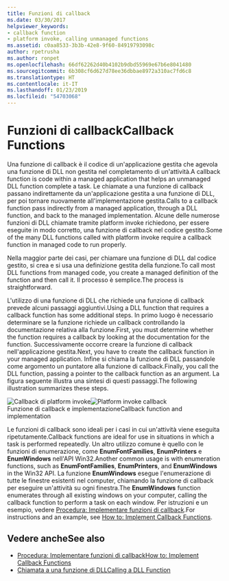 ```yaml
---
title: Funzioni di callback
ms.date: 03/30/2017
helpviewer_keywords:
- callback function
- platform invoke, calling unmanaged functions
ms.assetid: c0aa8533-3b3b-42e8-9f60-84919793098c
author: rpetrusha
ms.author: ronpet
ms.openlocfilehash: 66df62262d40b4102b9dbd55969e67b6e8041480
ms.sourcegitcommit: 6b308cf6d627d78ee36dbbae8972a310ac7fd6c8
ms.translationtype: HT
ms.contentlocale: it-IT
ms.lasthandoff: 01/23/2019
ms.locfileid: "54703068"
---
```

# <a name="callback-functions"></a><span data-ttu-id="8a807-102">Funzioni di callback</span><span class="sxs-lookup"><span data-stu-id="8a807-102">Callback Functions</span></span>
<span data-ttu-id="8a807-103">Una funzione di callback è il codice di un'applicazione gestita che agevola una funzione di DLL non gestita nel completamento di un'attività.</span><span class="sxs-lookup"><span data-stu-id="8a807-103">A callback function is code within a managed application that helps an unmanaged DLL function complete a task.</span></span> <span data-ttu-id="8a807-104">Le chiamate a una funzione di callback passano indirettamente da un'applicazione gestita a una funzione di DLL, per poi tornare nuovamente all'implementazione gestita.</span><span class="sxs-lookup"><span data-stu-id="8a807-104">Calls to a callback function pass indirectly from a managed application, through a DLL function, and back to the managed implementation.</span></span> <span data-ttu-id="8a807-105">Alcune delle numerose funzioni di DLL chiamate tramite platform invoke richiedono, per essere eseguite in modo corretto, una funzione di callback nel codice gestito.</span><span class="sxs-lookup"><span data-stu-id="8a807-105">Some of the many DLL functions called with platform invoke require a callback function in managed code to run properly.</span></span>  
  
 <span data-ttu-id="8a807-106">Nella maggior parte dei casi, per chiamare una funzione di DLL dal codice gestito, si crea e si usa una definizione gestita della funzione.</span><span class="sxs-lookup"><span data-stu-id="8a807-106">To call most DLL functions from managed code, you create a managed definition of the function and then call it.</span></span> <span data-ttu-id="8a807-107">Il processo è semplice.</span><span class="sxs-lookup"><span data-stu-id="8a807-107">The process is straightforward.</span></span>  
  
 <span data-ttu-id="8a807-108">L'utilizzo di una funzione di DLL che richiede una funzione di callback prevede alcuni passaggi aggiuntivi.</span><span class="sxs-lookup"><span data-stu-id="8a807-108">Using a DLL function that requires a callback function has some additional steps.</span></span> <span data-ttu-id="8a807-109">In primo luogo è necessario determinare se la funzione richiede un callback controllando la documentazione relativa alla funzione.</span><span class="sxs-lookup"><span data-stu-id="8a807-109">First, you must determine whether the function requires a callback by looking at the documentation for the function.</span></span> <span data-ttu-id="8a807-110">Successivamente occorre creare la funzione di callback nell'applicazione gestita.</span><span class="sxs-lookup"><span data-stu-id="8a807-110">Next, you have to create the callback function in your managed application.</span></span> <span data-ttu-id="8a807-111">Infine si chiama la funzione di DLL passandole come argomento un puntatore alla funzione di callback.</span><span class="sxs-lookup"><span data-stu-id="8a807-111">Finally, you call the DLL function, passing a pointer to the callback function as an argument.</span></span> <span data-ttu-id="8a807-112">La figura seguente illustra una sintesi di questi passaggi.</span><span class="sxs-lookup"><span data-stu-id="8a807-112">The following illustration summarizes these steps.</span></span>  
  
 <span data-ttu-id="8a807-113">![Callback di platform invoke](../../../docs/framework/interop/media/pinvokecallback.gif "pinvokecallback")</span><span class="sxs-lookup"><span data-stu-id="8a807-113">![Platform invoke callback](../../../docs/framework/interop/media/pinvokecallback.gif "pinvokecallback")</span></span>  
<span data-ttu-id="8a807-114">Funzione di callback e implementazione</span><span class="sxs-lookup"><span data-stu-id="8a807-114">Callback function and implementation</span></span>  
  
 <span data-ttu-id="8a807-115">Le funzioni di callback sono ideali per i casi in cui un'attività viene eseguita ripetutamente.</span><span class="sxs-lookup"><span data-stu-id="8a807-115">Callback functions are ideal for use in situations in which a task is performed repeatedly.</span></span> <span data-ttu-id="8a807-116">Un altro utilizzo comune è quello con le funzioni di enumerazione, come **EnumFontFamilies**, **EnumPrinters** e **EnumWindows** nell'API Win32.</span><span class="sxs-lookup"><span data-stu-id="8a807-116">Another common usage is with enumeration functions, such as **EnumFontFamilies**, **EnumPrinters**, and **EnumWindows** in the Win32 API.</span></span> <span data-ttu-id="8a807-117">La funzione **EnumWindows** esegue l'enumerazione di tutte le finestre esistenti nel computer, chiamando la funzione di callback per eseguire un'attività su ogni finestra.</span><span class="sxs-lookup"><span data-stu-id="8a807-117">The **EnumWindows** function enumerates through all existing windows on your computer, calling the callback function to perform a task on each window.</span></span> <span data-ttu-id="8a807-118">Per istruzioni e un esempio, vedere [Procedura: Implementare funzioni di callback](../../../docs/framework/interop/how-to-implement-callback-functions.md).</span><span class="sxs-lookup"><span data-stu-id="8a807-118">For instructions and an example, see [How to: Implement Callback Functions](../../../docs/framework/interop/how-to-implement-callback-functions.md).</span></span>  
  
## <a name="see-also"></a><span data-ttu-id="8a807-119">Vedere anche</span><span class="sxs-lookup"><span data-stu-id="8a807-119">See also</span></span>
- [<span data-ttu-id="8a807-120">Procedura: Implementare funzioni di callback</span><span class="sxs-lookup"><span data-stu-id="8a807-120">How to: Implement Callback Functions</span></span>](../../../docs/framework/interop/how-to-implement-callback-functions.md)
- [<span data-ttu-id="8a807-121">Chiamata a una funzione di DLL</span><span class="sxs-lookup"><span data-stu-id="8a807-121">Calling a DLL Function</span></span>](../../../docs/framework/interop/calling-a-dll-function.md)
